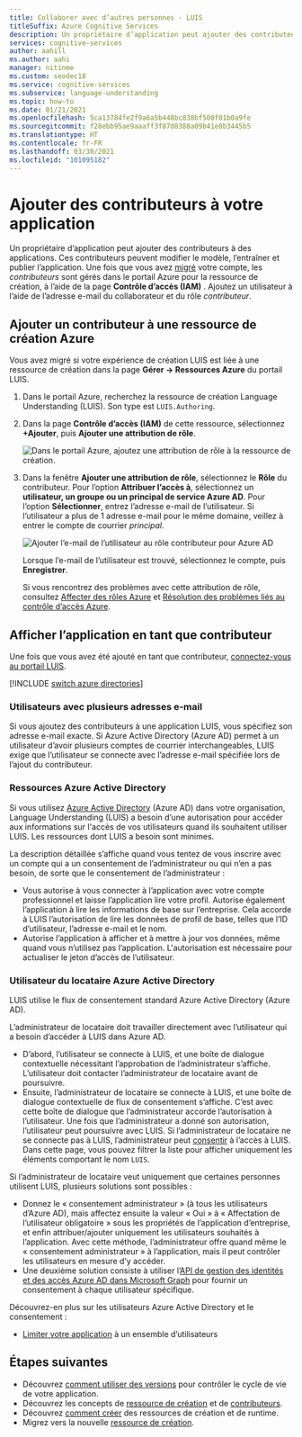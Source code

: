 ```yaml
---
title: Collaborer avec d’autres personnes - LUIS
titleSuffix: Azure Cognitive Services
description: Un propriétaire d’application peut ajouter des contributeurs à la ressource de création. Ces contributeurs peuvent modifier le modèle, l’entraîner et publier l’application.
services: cognitive-services
author: aahill
ms.author: aahi
manager: nitinme
ms.custom: seodec18
ms.service: cognitive-services
ms.subservice: language-understanding
ms.topic: how-to
ms.date: 01/21/2021
ms.openlocfilehash: 5ca13784fe2f9a6a5b448bc838bf508f01b0a9fe
ms.sourcegitcommit: f28ebb95ae9aaaff3f87d8388a09b41e0b3445b5
ms.translationtype: HT
ms.contentlocale: fr-FR
ms.lasthandoff: 03/30/2021
ms.locfileid: "101095182"
---
```

# <a name="add-contributors-to-your-app"></a>Ajouter des contributeurs à votre application

Un propriétaire d’application peut ajouter des contributeurs à des applications. Ces contributeurs peuvent modifier le modèle, l’entraîner et publier l’application. Une fois que vous avez [migré](luis-migration-authoring.md) votre compte, les _contributeurs_ sont gérés dans le portail Azure pour la ressource de création, à l’aide de la page **Contrôle d’accès (IAM)** . Ajoutez un utilisateur à l’aide de l’adresse e-mail du collaborateur et du rôle _contributeur_.

## <a name="add-contributor-to-azure-authoring-resource"></a>Ajouter un contributeur à une ressource de création Azure

Vous avez migré si votre expérience de création LUIS est liée à une ressource de création dans la page **Gérer -> Ressources Azure** du portail LUIS.

1. Dans le portail Azure, recherchez la ressource de création Language Understanding (LUIS). Son type est `LUIS.Authoring`.
1. Dans la page **Contrôle d’accès (IAM)** de cette ressource, sélectionnez **+Ajouter**, puis **Ajouter une attribution de rôle**.

    ![Dans le portail Azure, ajoutez une attribution de rôle à la ressource de création.](./media/luis-how-to-collaborate/authoring-resource-access-control-add-role.png)

1. Dans la fenêtre **Ajouter une attribution de rôle**, sélectionnez le **Rôle** du contributeur. Pour l’option **Attribuer l’accès à**, sélectionnez un **utilisateur, un groupe ou un principal de service Azure AD**. Pour l’option **Sélectionner**, entrez l’adresse e-mail de l’utilisateur. Si l’utilisateur a plus de 1 adresse e-mail pour le même domaine, veillez à entrer le compte de courrier _principal_.

    ![Ajouter l’e-mail de l’utilisateur au rôle contributeur pour Azure AD](./media/luis-how-to-collaborate/add-role-assignment-for-contributor.png)

    Lorsque l’e-mail de l’utilisateur est trouvé, sélectionnez le compte, puis **Enregistrer**.

    Si vous rencontrez des problèmes avec cette attribution de rôle, consultez [Affecter des rôles Azure](../../role-based-access-control/role-assignments-portal.md) et [Résolution des problèmes liés au contrôle d’accès Azure](../../role-based-access-control/troubleshooting.md#problems-with-azure-role-assignments).

## <a name="view-the-app-as-a-contributor"></a>Afficher l’application en tant que contributeur

Une fois que vous avez été ajouté en tant que contributeur, [connectez-vous au portail LUIS](sign-in-luis-portal.md).

[!INCLUDE [switch azure directories](includes/switch-azure-directories.md)]

### <a name="users-with-multiple-emails"></a>Utilisateurs avec plusieurs adresses e-mail

Si vous ajoutez des contributeurs à une application LUIS, vous spécifiez son adresse e-mail exacte. Si Azure Active Directory (Azure AD) permet à un utilisateur d’avoir plusieurs comptes de courrier interchangeables, LUIS exige que l’utilisateur se connecte avec l’adresse e-mail spécifiée lors de l’ajout du contributeur.

<a name="owner-and-collaborators"></a>

### <a name="azure-active-directory-resources"></a>Ressources Azure Active Directory

Si vous utilisez [Azure Active Directory](../../active-directory/index.yml) (Azure AD) dans votre organisation, Language Understanding (LUIS) a besoin d’une autorisation pour accéder aux informations sur l'accès de vos utilisateurs quand ils souhaitent utiliser LUIS. Les ressources dont LUIS a besoin sont minimes.

La description détaillée s’affiche quand vous tentez de vous inscrire avec un compte qui a un consentement de l’administrateur ou qui n’en a pas besoin, de sorte que le consentement de l’administrateur :

* Vous autorise à vous connecter à l’application avec votre compte professionnel et laisse l’application lire votre profil. Autorise également l’application à lire les informations de base sur l’entreprise. Cela accorde à LUIS l’autorisation de lire les données de profil de base, telles que l’ID d’utilisateur, l’adresse e-mail et le nom.
* Autorise l’application à afficher et à mettre à jour vos données, même quand vous n’utilisez pas l’application. L'autorisation est nécessaire pour actualiser le jeton d’accès de l’utilisateur.


### <a name="azure-active-directory-tenant-user"></a>Utilisateur du locataire Azure Active Directory

LUIS utilise le flux de consentement standard Azure Active Directory (Azure AD).

L’administrateur de locataire doit travailler directement avec l’utilisateur qui a besoin d’accéder à LUIS dans Azure AD.

* D’abord, l’utilisateur se connecte à LUIS, et une boîte de dialogue contextuelle nécessitant l’approbation de l’administrateur s’affiche. L’utilisateur doit contacter l’administrateur de locataire avant de poursuivre.
* Ensuite, l’administrateur de locataire se connecte à LUIS, et une boîte de dialogue contextuelle de flux de consentement s’affiche. C’est avec cette boîte de dialogue que l’administrateur accorde l’autorisation à l’utilisateur. Une fois que l’administrateur a donné son autorisation, l’utilisateur peut poursuivre avec LUIS. Si l’administrateur de locataire ne se connecte pas à LUIS, l’administrateur peut [consentir](https://account.activedirectory.windowsazure.com/r#/applications) à l’accès à LUIS. Dans cette page, vous pouvez filtrer la liste pour afficher uniquement les éléments comportant le nom `LUIS`.

Si l’administrateur de locataire veut uniquement que certaines personnes utilisent LUIS, plusieurs solutions sont possibles :
* Donnez le « consentement administrateur » (à tous les utilisateurs d’Azure AD), mais affectez ensuite la valeur « Oui » à « Affectation de l’utilisateur obligatoire » sous les propriétés de l’application d’entreprise, et enfin attribuer/ajouter uniquement les utilisateurs souhaités à l’application. Avec cette méthode, l’administrateur offre quand même le « consentement administrateur » à l’application, mais il peut contrôler les utilisateurs en mesure d’y accéder.
* Une deuxième solution consiste à utiliser l’[API de gestion des identités et des accès Azure AD dans Microsoft Graph](/graph/azuread-identity-access-management-concept-overview) pour fournir un consentement à chaque utilisateur spécifique.

Découvrez-en plus sur les utilisateurs Azure Active Directory et le consentement :
* [Limiter votre application](../../active-directory/develop/howto-restrict-your-app-to-a-set-of-users.md) à un ensemble d’utilisateurs

## <a name="next-steps"></a>Étapes suivantes

* Découvrez [comment utiliser des versions](luis-how-to-manage-versions.md) pour contrôler le cycle de vie de votre application.
* Découvrez les concepts de [ressource de création](luis-how-to-azure-subscription.md#authoring-key) et de [contributeurs](luis-how-to-azure-subscription.md#contributions-from-other-authors).
* Découvrez [comment créer](luis-how-to-azure-subscription.md) des ressources de création et de runtime.
* Migrez vers la nouvelle [ressource de création](luis-migration-authoring.md).